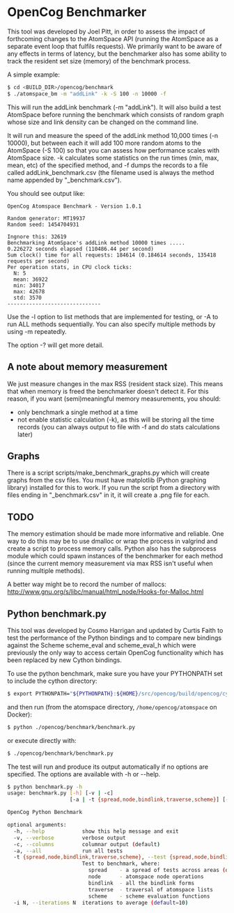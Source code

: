 # OpenCog Benchmarker #

This tool was developed by Joel Pitt, in order to assess the impact of
forthcoming changes to the AtomSpace API (running the AtomSpace as a separate
event loop that fulfils requests). We primarily want to be aware of any
effects in terms of latency, but the benchmarker also has some ability to track
the resident set size (memory) of the benchmark process.

A simple example:

```bash
$ cd <BUILD_DIR>/opencog/benchmark
$ ./atomspace_bm -m "addLink" -k -S 100 -n 10000 -f
```

This will run the addLink benchmark (-m "addLink"). It will also build
a test AtomSpace before running the benchmark which consists of random
graph whose size and link density can be changed on the command line.

It will run and measure the speed of the addLink method 10,000 times
(-n 10000), but between each it will add 100 more random atoms to the
AtomSpace (-S 100) so that you can assess how performance scales with
AtomSpace size. -k calculates some statistics on the run times (min,
max, mean, etc) of the specified method, and -f dumps the records to a
file called addLink_benchmark.csv (the filename used is always the
method name appended by "_benchmark.csv").

You should see output like:

```
OpenCog Atomspace Benchmark - Version 1.0.1

Random generator: MT19937
Random seed: 1454704931

Ingnore this: 32619
Benchmarking AtomSpace's addLink method 10000 times .....
0.226272 seconds elapsed (110486.44 per second)
Sum clock() time for all requests: 184614 (0.184614 seconds, 135418 requests per second)
Per operation stats, in CPU clock ticks: 
  N: 5
  mean: 36922
  min: 34017
  max: 42678
  std: 3570
------------------------------
```

Use the -l option to list methods that are implemented for testing, or -A to
run ALL methods sequentially. You can also specify multiple methods by using -m
repeatedly.

The option -? will get more detail.

## A note about memory measurement ##

We just measure changes in the max RSS (resident stack size). This means that
when memory is freed the benchmarker doesn't detect it. For this reason, if you
want (semi)meaningful memory measurements, you should:

- only benchmark a single method at a time
- not enable statistic calculation (-k), as this will be storing all the time
records (you can always output to file with -f and do stats calculations later)

## Graphs ##

There is a script scripts/make_benchmark_graphs.py which will create graphs
from the csv files. You must have matplotlib (Python graphing library)
installed for this to work. If you run the script from a directory with
files ending in "_benchmark.csv" in it, it will create a .png file for
each.

## TODO ##

The memory estimation should be made more informative and reliable. One way to
do this may be to use dmalloc or wrap the process in valgrind and create
a script to process memory calls. Python also has the subprocess module which
could spawn instances of the benchmarker for each method (since the current
memory measurement via max RSS isn't useful when running multiple methods).

A better way might be to record the number of mallocs:
http://www.gnu.org/s/libc/manual/html_node/Hooks-for-Malloc.html

## Python benchmark.py ##

This tool was developed by Cosmo Harrigan and updated by Curtis Faith to
test the performance of the Python bindings and to compare new bindings
against the Scheme scheme_eval and scheme_eval_h which were previously the
only way to access certain OpenCog functionality which has been replaced by
new Cython bindings.

To use the python benchmark, make sure you have your PYTHONPATH set to include
the cython directory:

```bash
$ export PYTHONPATH="${PYTHONPATH}:${HOME}/src/opencog/build/opencog/cython:${HOME}/src/opencog/opencog/python:${HOME}/src/opencog/opencog/nlp"
```

and then run (from the atomspace directory, `/home/opencog/atomspace` on Docker):

```bash
$ python ./opencog/benchmark/benchmark.py
```

or execute directly with:

```bash
$ ./opencog/benchmark/benchmark.py
```

The test will run and produce its output automatically if no options are
specified. The options are available with -h or --help.

```bash
$ python benchmark.py -h
usage: benchmark.py [-h] [-v | -c]
                    [-a | -t {spread,node,bindlink,traverse,scheme}] [-i N]

OpenCog Python Benchmark

optional arguments:
  -h, --help            show this help message and exit
  -v, --verbose         verbose output
  -c, --columns         columnar output (default)
  -a, --all             run all tests
  -t {spread,node,bindlink,traverse,scheme}, --test {spread,node,bindlink,traverse,scheme}
                        Test to benchmark, where:
                          spread    - a spread of tests across areas (default)
                          node      - atomspace node operations
                          bindlink  - all the bindlink forms
                          traverse  - traversal of atomspace lists
                          scheme    - scheme evaluation functions
  -i N, --iterations N  iterations to average (default=10)
```

